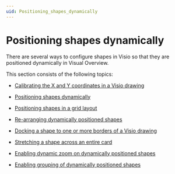 ```yaml
---
uid: Positioning_shapes_dynamically
---
```


# Positioning shapes dynamically

There are several ways to configure shapes in Visio so that they are positioned dynamically in Visual Overview.

This section consists of the following topics:

- [Calibrating the X and Y coordinates in a Visio drawing](Calibrating_the_X_and_Y_coordinates_in_a_Visio_drawing.md)

- [Positioning shapes dynamically](Positioning_shapes_dynamically1.md#positioning-shapes-dynamically)

- [Positioning shapes in a grid layout](Positioning_shapes_in_a_grid_layout.md)

- [Re-arranging dynamically positioned shapes](Re-arranging_dynamically_positioned_shapes.md#re-arranging-dynamically-positioned-shapes)

- [Docking a shape to one or more borders of a Visio drawing](Docking_a_shape_to_one_or_more_borders_of_a_Visio_drawing.md)

- [Stretching a shape across an entire card](Stretching_a_shape_across_an_entire_card.md)

- [Enabling dynamic zoom on dynamically positioned shapes](Enabling_dynamic_zoom_on_dynamically_positioned_shapes.md)

- [Enabling grouping of dynamically positioned shapes](Enabling_grouping_of_dynamically_positioned_shapes.md)
